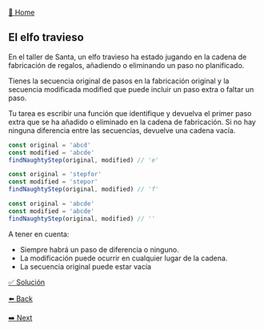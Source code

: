 [🏡 Home](https://github.com/jcuencagento/JCG-adventJS)

## El elfo travieso

En el taller de Santa, un elfo travieso ha estado jugando en la cadena de fabricación de regalos, 
añadiendo o eliminando un paso no planificado.

Tienes la secuencia original de pasos en la fabricación original y la secuencia modificada modified 
que puede incluir un paso extra o faltar un paso.

Tu tarea es escribir una función que identifique y devuelva el primer paso extra que se ha añadido o eliminado en la cadena de fabricación. 
Si no hay ninguna diferencia entre las secuencias, devuelve una cadena vacía.

```javascript
const original = 'abcd'
const modified = 'abcde'
findNaughtyStep(original, modified) // 'e'

const original = 'stepfor'
const modified = 'stepor'
findNaughtyStep(original, modified) // 'f'

const original = 'abcde'
const modified = 'abcde'
findNaughtyStep(original, modified) // ''
```


A tener en cuenta:
 - Siempre habrá un paso de diferencia o ninguno.
 - La modificación puede ocurrir en cualquier lugar de la cadena.
 - La secuencia original puede estar vacía


[✅ Solución](https://github.com/jcuencagento/JCG-adventJS/blob/master/december_03.js)


[⬅️ Back](https://github.com/jcuencagento/JCG-adventJS/blob/master/december_02.md)


[➡️ Next](https://github.com/jcuencagento/JCG-adventJS/blob/master/december_04.md)